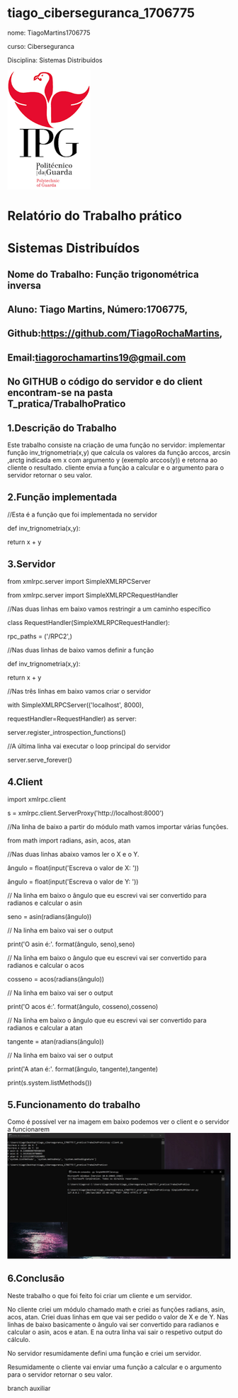 ﻿# tiago_ciberseguranca_1706775
<p >nome: TiagoMartins1706775</p>
<p >curso: Ciberseguranca</p>
<p >Disciplina: Sistemas Distribuídos</p>

![alt text](./imagens/IPG.png)

# Relatório do Trabalho prático
# Sistemas Distribuídos

## Nome do Trabalho: Função trigonométrica inversa



## Aluno: Tiago Martins, Número:1706775,
## Github:https://github.com/TiagoRochaMartins, 
## Email:tiagorochamartins19@gmail.com
## No GITHUB o código do servidor e do client encontram-se na pasta T_pratica/TrabalhoPratico

## 1.Descrição do Trabalho
Este trabalho consiste na criação de uma função no servidor: implementar função inv_trignometria(x,y) que calcula os valores da função arccos, arcsin ,arctg 
indicada em x com argumento y (exemplo arccos(y)) e retorna ao cliente o resultado. 
cliente envia a função a calcular e o argumento para o servidor retornar o seu valor. 

## 2.Função implementada	
  //Esta é a função que foi implementada no servidor
  <p >def inv_trignometria(x,y):</p>
    <p >return x + y</p> 

## 3.Servidor	

<p >from xmlrpc.server import SimpleXMLRPCServer</p>
<p >from xmlrpc.server import SimpleXMLRPCRequestHandler</p>

//Nas duas linhas em baixo vamos restringir a um caminho específico
<p >class RequestHandler(SimpleXMLRPCRequestHandler):</p>
    <p >rpc_paths = ('/RPC2',)</p>

//Nas duas linhas de baixo vamos definir a função
<p >def inv_trignometria(x,y):</p>
   <p >return x + y</p>    

//Nas três linhas em baixo vamos criar o servidor
<p >with SimpleXMLRPCServer(('localhost', 8000),</p>
                       <p >requestHandler=RequestHandler) as server:</p>
    <p >server.register_introspection_functions()</p>

//A última linha vai executar o loop principal do servidor
    <p >server.serve_forever()</p>

## 4.Client	

<p >import xmlrpc.client</p>

<p >s = xmlrpc.client.ServerProxy('http://localhost:8000')</p>

//Na linha de baixo a partir do módulo math vamos importar várias funções.
<p >from math import radians, asin, acos, atan</p>

//Nas duas linhas abaixo vamos ler o X e o Y.
<p >ângulo = float(input('Escreva o valor de X: '))</p>
<p >ângulo = float(input('Escreva o valor de Y: '))</p>

// Na linha em baixo o ângulo que eu escrevi vai ser convertido para radianos e calcular o asin
<p >seno = asin(radians(ângulo))</p>
// Na linha em baixo vai ser o output
<p >print('O asin é:'. format(ângulo, seno),seno)</p>
// Na linha em baixo o ângulo que eu escrevi vai ser convertido para radianos e calcular o acos
<p >cosseno = acos(radians(ângulo))</p>
// Na linha em baixo vai ser o output
<p >print('O acos é:'. format(ângulo, cosseno),cosseno)</p>
// Na linha em baixo o ângulo que eu escrevi vai ser convertido para radianos e calcular a atan
<p >tangente = atan(radians(ângulo))</p>
// Na linha em baixo vai ser o output
<p >print('A atan é:'. format(ângulo, tangente),tangente)</p>

<p >print(s.system.listMethods())</p>

## 5.Funcionamento do trabalho	
Como é possível ver na imagem em baixo podemos ver o client e o servidor a funcionarem
![alt text](./Afuncionar.PNG)
## 6.Conclusão
<p >Neste trabalho o que foi feito foi criar um cliente e um servidor.</p>
<p >No cliente criei um módulo chamado math e criei as funções radians, asin, acos, atan.
Criei duas linhas em que vai ser pedido o valor de X e de Y.
Nas linhas de baixo basicamente o ângulo vai ser convertido para radianos e calcular o asin, acos e atan.
E na outra linha vai sair o respetivo output do cálculo.</p>
<p >No servidor resumidamente defini uma função e criei um servidor.</p>
<p >Resumidamente o cliente vai enviar uma função a calcular e o argumento para o servidor retornar o seu valor.</p>





branch auxiliar


